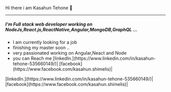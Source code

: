Hi there i am Kasahun Tehone 🤜

 - - - -

<h5>I'm Full stack web developer working on NodeJs,React.js,ReactNative,Angular,MongoDB,GraphQL ...</h5>
<ul>
 <li>I am currently looking for a job
 </li> <li>finishing my master soon ..
 </li> <li>very passionated working on Angular,Neact and Node
 </li> <li>you can Reach me    [linkedIn.](https://www.linkedin.com/in/kasahun-tehone-535660149/)| [facebook](https://www.facebook.com/kasahun.shimelis)|
 </li> 
</ul>
  [linkedIn.](https://www.linkedin.com/in/kasahun-tehone-535660149/)| [facebook](https://www.facebook.com/kasahun.shimelis)|
   
 
